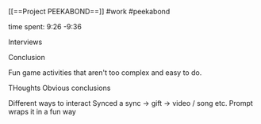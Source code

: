 [[==Project PEEKABOND==]]
#work 
#peekabond 

time spent: 9:26 -9:36

Interviews 

Conclusion

Fun game activities that aren't too complex and easy to do.

THoughts
Obvious conclusions

Different ways to interact
Synced
a sync -> gift  -> video / song etc.
Prompt wraps it in a fun way


